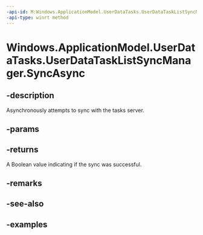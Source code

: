 ```yaml
---
-api-id: M:Windows.ApplicationModel.UserDataTasks.UserDataTaskListSyncManager.SyncAsync
-api-type: winrt method
---
```


<!-- Method syntax.
public IAsyncOperation<bool> UserDataTaskListSyncManager.SyncAsync()
-->

# Windows.ApplicationModel.UserDataTasks.UserDataTaskListSyncManager.SyncAsync

## -description
Asynchronously attempts to sync with the tasks server.

## -params

## -returns
A Boolean value indicating if the sync was successful.

## -remarks

## -see-also

## -examples
